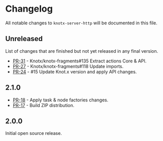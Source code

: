 # Changelog
All notable changes to `knotx-server-http` will be documented in this file.

## Unreleased
List of changes that are finished but not yet released in any final version.
- [PR-31](https://github.com/Knotx/knotx-starter-kit/pull/31) - Knotx/knotx-fragments#135 Extract actions Core & API.
- [PR-27](https://github.com/Knotx/knotx-starter-kit/pull/27) - Knotx/knotx-fragments#118 Update imports.
- [PR-24](https://github.com/Knotx/knotx-starter-kit/pull/24) - #15 Update Knot.x version and apply API changes.

## 2.1.0
- [PR-18](https://github.com/Knotx/knotx-starter-kit/pull/18) - Apply task & node factories changes.
- [PR-17](https://github.com/Knotx/knotx-starter-kit/pull/17) - Build ZIP distribution.

## 2.0.0
Initial open source release.
